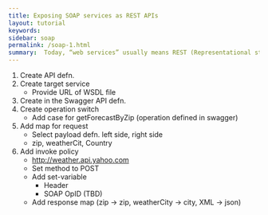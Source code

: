 ```yaml
---
title: Exposing SOAP services as REST APIs
layout: tutorial
keywords:
sidebar: soap
permalink: /soap-1.html
summary:  Today, “web services” usually means REST (Representational state transfer) APIs using JSON as the data exchange format.  However, the first generation of web services was built using SOAP (Simple Object Access Protocol), a standard protocol based on XML.  In many enterprises, SOAP web services are still important assets, and some APIs are only available via SOAP.
---
```


1. Create API defn.
1. Create target service
   - Provide URL of WSDL file
1. Create in the Swagger API defn.
1. Create operation switch
   - Add case for getForecastByZip (operation defined in swagger)
1. Add map for request
   - Select payload defn. left side, right side
   - zip, weatherCit, Country
1. Add invoke policy
   - http://weather.api.yahoo.com
   - Set method to POST
   - Add set-variable
     - Header
     - SOAP OpID (TBD)
   - Add response map (zip -> zip, weatherCity -> city, XML -> json)
